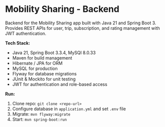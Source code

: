 # Mobility Sharing - Backend

Backend for the Mobility Sharing app built with Java 21 and Spring Boot 3. Provides REST APIs for user, trip, subscription, and rating management with JWT authentication.  

**Tech Stack:**
- Java 21, Spring Boot 3.3.4, MySQl 8.0.33
- Maven for build management
- Hibernate / JPA for ORM
- MySQL for production
- Flyway for database migrations
- JUnit & Mockito for unit testing
- JWT for authentication and role-based access

**Run:**
1. Clone repo: `git clone <repo-url>`
2. Configure database in `application.yml` and set `.env` file
3. Migrate: `mvn flyway:migrate`
4. Start: `mvn spring-boot:run`
